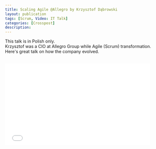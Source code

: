 ```yaml
---
title: Scaling Agile @Allegro by Krzysztof Dąbrowski
layout: publication
tags: [Scrum, Video: IT Talk]
categories: [Crosspost]
description:
---
```


This talk is in Polish only.<br />
Krzysztof was a CIO at Allegro Group while Agile (Scrum) transformation. Here's great talk on how the company evolved.<br />
<br />
<iframe allowfullscreen="" frameborder="0" height="270" src="//www.youtube.com/embed/X2xuROuGBUk" width="480"></iframe>
